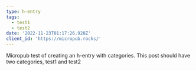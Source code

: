 ```yaml
---
type: h-entry
tags:
  - test1
  - test2
date: '2022-11-23T01:17:26.928Z'
client_id: 'https://micropub.rocks/'
---
```

Micropub test of creating an h-entry with categories. This post should have two categories, test1 and test2
